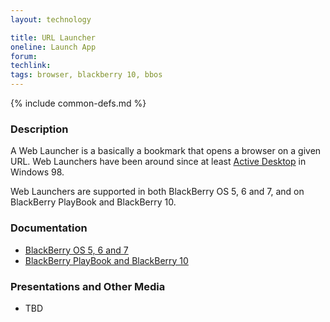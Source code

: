 ```yaml
---
layout: technology

title: URL Launcher
oneline: Launch App
forum:
techlink:
tags: browser, blackberry 10, bbos
---
```

{% include common-defs.md %}

### Description

A Web Launcher is a basically a bookmark that opens a browser on a given URL.
Web Launchers have been around since at least [Active Desktop](http://en.wikipedia.org/wiki/Active_Desktop) in Windows 98.

Web Launchers are supported in both BlackBerry OS 5, 6 and 7, and on BlackBerry PlayBook and BlackBerry 10.

### Documentation

* [BlackBerry OS 5, 6 and 7](http://supportforums.blackberry.com/t5/Java-Development/Create-a-web-icon/ta-p/442876)
* [BlackBerry PlayBook and BlackBerry 10](http://supportforums.blackberry.com/t5/Web-and-WebWorks-Development/How-to-Create-a-URL-launching-application-for-BlackBerry/ta-p/1164027)

### Presentations and Other Media

* TBD